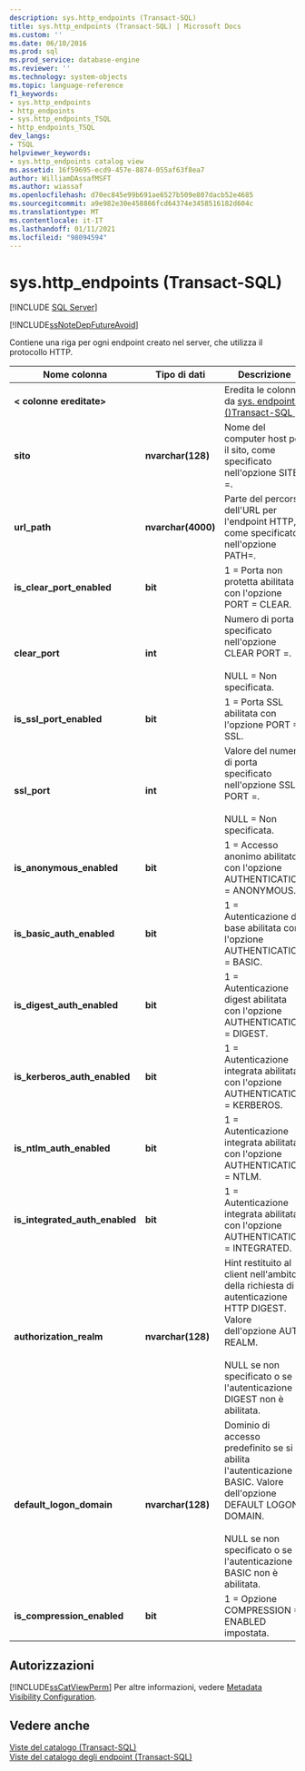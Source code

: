 ```yaml
---
description: sys.http_endpoints (Transact-SQL)
title: sys.http_endpoints (Transact-SQL) | Microsoft Docs
ms.custom: ''
ms.date: 06/10/2016
ms.prod: sql
ms.prod_service: database-engine
ms.reviewer: ''
ms.technology: system-objects
ms.topic: language-reference
f1_keywords:
- sys.http_endpoints
- http_endpoints
- sys.http_endpoints_TSQL
- http_endpoints_TSQL
dev_langs:
- TSQL
helpviewer_keywords:
- sys.http_endpoints catalog view
ms.assetid: 16f59695-ecd9-457e-8874-055af63f8ea7
author: WilliamDAssafMSFT
ms.author: wiassaf
ms.openlocfilehash: d70ec845e99b691ae6527b509e807dacb52e4685
ms.sourcegitcommit: a9e982e30e458866fcd64374e3458516182d604c
ms.translationtype: MT
ms.contentlocale: it-IT
ms.lasthandoff: 01/11/2021
ms.locfileid: "98094594"
---
```

# <a name="syshttp_endpoints-transact-sql"></a>sys.http_endpoints (Transact-SQL)
[!INCLUDE [SQL Server](../../includes/applies-to-version/sqlserver.md)]

 [!INCLUDE[ssNoteDepFutureAvoid](../../includes/ssnotedepfutureavoid-md.md)]  

  Contiene una riga per ogni endpoint creato nel server, che utilizza il protocollo HTTP.  
  
|Nome colonna|Tipo di dati|Descrizione|  
|-----------------|---------------|-----------------|  
|**< colonne ereditate>**||Eredita le colonne da [sys. endpoints &#40;&#41;Transact-SQL ](../../relational-databases/system-catalog-views/sys-endpoints-transact-sql.md).|  
|**sito**|**nvarchar(128)**|Nome del computer host per il sito, come specificato nell'opzione SITE =.|  
|**url_path**|**nvarchar(4000)**|Parte del percorso dell'URL per l'endpoint HTTP, come specificato nell'opzione PATH=.|  
|**is_clear_port_enabled**|**bit**|1 = Porta non protetta abilitata con l'opzione PORT = CLEAR.|  
|**clear_port**|**int**|Numero di porta specificato nell'opzione CLEAR PORT =.<br /><br /> NULL = Non specificata.|  
|**is_ssl_port_enabled**|**bit**|1 = Porta SSL abilitata con l'opzione PORT = SSL.|  
|**ssl_port**|**int**|Valore del numero di porta specificato nell'opzione SSL PORT =.<br /><br /> NULL = Non specificata.|  
|**is_anonymous_enabled**|**bit**|1 = Accesso anonimo abilitato con l'opzione AUTHENTICATION = ANONYMOUS.|  
|**is_basic_auth_enabled**|**bit**|1 = Autenticazione di base abilitata con l'opzione AUTHENTICATION = BASIC.|  
|**is_digest_auth_enabled**|**bit**|1 = Autenticazione digest abilitata con l'opzione AUTHENTICATION = DIGEST.|  
|**is_kerberos_auth_enabled**|**bit**|1 = Autenticazione integrata abilitata con l'opzione AUTHENTICATION = KERBEROS.|  
|**is_ntlm_auth_enabled**|**bit**|1 = Autenticazione integrata abilitata con l'opzione AUTHENTICATION = NTLM.|  
|**is_integrated_auth_enabled**|**bit**|1 = Autenticazione integrata abilitata con l'opzione AUTHENTICATION = INTEGRATED.|  
|**authorization_realm**|**nvarchar(128)**|Hint restituito al client nell'ambito della richiesta di autenticazione HTTP DIGEST. Valore dell'opzione AUTH REALM.<br /><br /> NULL se non specificato o se l'autenticazione DIGEST non è abilitata.|  
|**default_logon_domain**|**nvarchar(128)**|Dominio di accesso predefinito se si abilita l'autenticazione BASIC. Valore dell'opzione DEFAULT LOGON DOMAIN.<br /><br /> NULL se non specificato o se l'autenticazione BASIC non è abilitata.|  
|**is_compression_enabled**|**bit**|1 = Opzione COMPRESSION = ENABLED impostata.|  
  
## <a name="permissions"></a>Autorizzazioni  
 [!INCLUDE[ssCatViewPerm](../../includes/sscatviewperm-md.md)] Per altre informazioni, vedere [Metadata Visibility Configuration](../../relational-databases/security/metadata-visibility-configuration.md).  
  
## <a name="see-also"></a>Vedere anche  
 [Viste del catalogo &#40;Transact-SQL&#41;](../../relational-databases/system-catalog-views/catalog-views-transact-sql.md)   
 [Viste del catalogo degli endpoint &#40;Transact-SQL&#41;](../../relational-databases/system-catalog-views/endpoints-catalog-views-transact-sql.md)  
  
  

